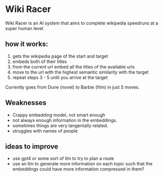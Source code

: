 # Wiki Racer

Wiki Racer is an AI system that aims to complete wikipedia speedruns at a super human level.

## how it works:

1. gets the wikipedia page of the start and target
2. embeds both of their titles
3. from the current url embed all the titles of the available urls
4. move to the url with the highest semantic similarity with the target
5. repeat steps 3 - 5 until you arrive at the target

Currently goes from Dune (novel) to Barbie (film) in just 5 moves.

## Weaknesses

-   Crappy embedding model, not smart enough
-   not always enough information in the embeddings.
-   sometimes things are very tangentally related.
-   struggles with names of people

## ideas to improve

-   use gpt4 or some sort of llm to try to plan a route
-   use an llm to generate more information on each topic such that the embeddings could have more information compressed in them?
